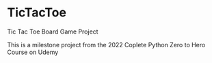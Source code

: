 # TicTacToe
Tic Tac Toe Board Game Project

This is a milestone project from the 2022 Coplete Python Zero to Hero Course on Udemy
